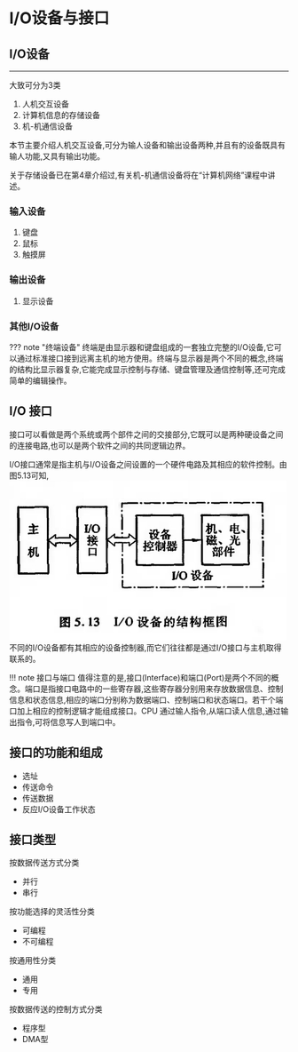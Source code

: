 # I/O设备与接口

## I/O设备
---
大致可分为3类

1. 人机交互设备
2. 计算机信息的存储设备
3. 机-机通信设备

本节主要介绍人机交互设备,可分为输人设备和输出设备两种,并且有的设备既具有输人功能,又具有输出功能。

关于存储设备已在第4章介绍过,有关机-机通信设备将在“计算机网络”课程中讲述。

### 输入设备

1. 键盘
2. 鼠标
3. 触摸屏

### 输出设备

1. 显示设备

### 其他I/O设备

??? note "终端设备"
    终端是由显示器和键盘组成的一套独立完整的I/O设备,它可以通过标准接口接到远离主机的地方使用。终端与显示器是两个不同的概念,终端的结构比显示器复杂,它能完成显示控制与存储、键盘管理及通信控制等,还可完成简单的编辑操作。

## I/O 接口

接口可以看做是两个系统或两个部件之间的交接部分,它既可以是两种硬设备之间的连接电路,也可以是两个软件之间的共同逻辑边界。

I/O接口通常是指主机与I/O设备之间设置的一个硬件电路及其相应的软件控制。由图5.13可知,![5.13](微信截图_20240806002245.png)不同的I/O设备都有其相应的设备控制器,而它们往往都是通过I/O接口与主机取得联系的。

!!! note 接口与端口
    值得注意的是,接口(Interface)和端口(Port)是两个不同的概念。端口是指接口电路中的一些寄存器,这些寄存器分别用来存放数据信息、控制信息和状态信息,相应的端口分别称为数据端口、控制端口和状态端口。若干个端口加上相应的控制逻辑才能组成接口。CPU 通过输人指令,从端口读人信息,通过输出指令,可将信息写人到端口中。

## 接口的功能和组成


- 选址
- 传送命令
- 传送数据
- 反应I/O设备工作状态

## 接口类型

按数据传送方式分类

- 并行
- 串行

按功能选择的灵活性分类

- 可编程
- 不可编程

按通用性分类

- 通用
- 专用

按数据传送的控制方式分类

- 程序型
- DMA型

